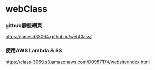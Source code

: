 # webClass

### github靜態網頁
https://jamesd33064.github.io/webClass/

### 使用AWS Lambda & S3
https://class-3069.s3.amazonaws.com/D0957174/website/index.html
